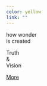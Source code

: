 ```yaml
---
color: yellow
link: ""
---
```

<div class="contained">
  <div class="half left center-align scale-text">
    <div class="text">
      <div class="scale-text">
        <p class="sans small-bottom-gutter">how wonder<br />is created</p>
        <p class="display-serif fit-text">Truth<br />&amp;<br />Vision</p>
      </div>
      <a class="block-link" href="#">More</a>
    </div>
  </div><!--
--><div class="half right full-height">
  </div>
</div>
